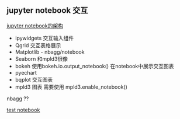 
## jupyter notebook 交互
[jupyter notebook的架构](https://blog.csdn.net/weixin_30855099/article/details/98920979)
- ipywidgets 交互输入组件
- Qgrid 交互表格展示
- Matplotlib - nbagg/notebook
- Seaborn 和mpld3很像
- bokeh 使用bokeh.io.output_notebook() 在notebook中展示交互图表
- pyechart
- bqplot 交互图表
- mpld3 图表 需要使用 mpld3.enable_notebook()

nbagg  ??

[test notebook](https://colab.research.google.com/drive/1evnysUDL1QMcAbg-2N6Oh4PfsxYQR48i#scrollTo=AFSkOLGueLyC)
